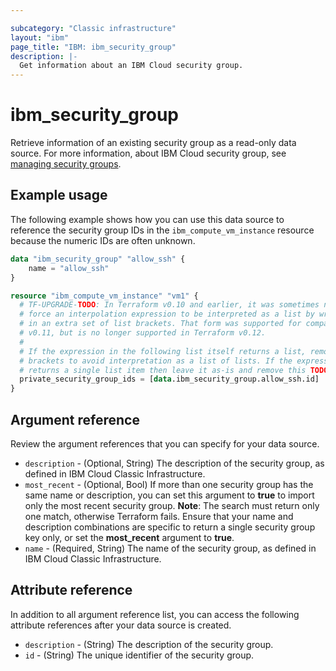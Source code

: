 ```yaml
---

subcategory: "Classic infrastructure"
layout: "ibm"
page_title: "IBM: ibm_security_group"
description: |-
  Get information about an IBM Cloud security group.
---
```


# ibm_security_group
Retrieve information of an existing security group as a read-only data source. For more information, about IBM Cloud security group, see [managing security groups](https://cloud.ibm.com/docs/security-groups?topic=security-groups-managing-sg).

## Example usage
The following example shows how you can use this data source to reference the security group IDs in the `ibm_compute_vm_instance` resource because the numeric IDs are often unknown.


```terraform
data "ibm_security_group" "allow_ssh" {
    name = "allow_ssh"
}

resource "ibm_compute_vm_instance" "vm1" {
  # TF-UPGRADE-TODO: In Terraform v0.10 and earlier, it was sometimes necessary to
  # force an interpolation expression to be interpreted as a list by wrapping it
  # in an extra set of list brackets. That form was supported for compatibility in
  # v0.11, but is no longer supported in Terraform v0.12.
  #
  # If the expression in the following list itself returns a list, remove the
  # brackets to avoid interpretation as a list of lists. If the expression
  # returns a single list item then leave it as-is and remove this TODO comment.
  private_security_group_ids = [data.ibm_security_group.allow_ssh.id]
}
```

## Argument reference
Review the argument references that you can specify for your data source.

- `description` - (Optional, String) The description of the security group, as defined in IBM Cloud Classic Infrastructure.
- `most_recent` - (Optional, Bool) If more than one security group has the same name or description, you can set this argument to **true** to import only the most recent security group. **Note**: The search must return only one match, otherwise Terraform fails. Ensure that your name and description combinations are specific to return a single security group key only, or set the **most_recent** argument to **true**.
- `name` - (Required, String) The name of the security group, as defined in IBM Cloud Classic Infrastructure.

## Attribute reference
In addition to all argument reference list, you can access the following attribute references after your data source is created.

- `description` - (String) The description of the security group.
- `id` - (String) The unique identifier of the security group.
